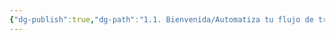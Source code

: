 ```yaml
---
{"dg-publish":true,"dg-path":"1.1. Bienvenida/Automatiza tu flujo de trabajo.md","permalink":"/1-1-bienvenida/automatiza-tu-flujo-de-trabajo/"}
---
```


